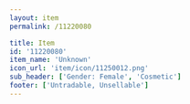 ```yaml
---
layout: item
permalink: /11220080

title: Item
id: '11220080'
item_name: 'Unknown'
icon_url: 'item/icon/11250012.png'
sub_header: ['Gender: Female', 'Cosmetic']
footer: ['Untradable, Unsellable']
---
```

